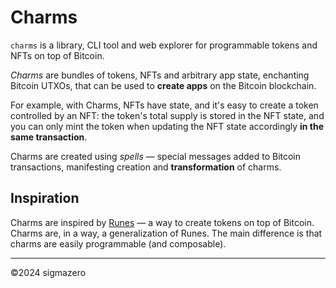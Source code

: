 # Charms

`charms` is a library, CLI tool and web explorer for programmable tokens and NFTs on top of Bitcoin. 

_Charms_ are bundles of tokens, NFTs and arbitrary app state, enchanting Bitcoin UTXOs, that can be used to **create apps** on the Bitcoin blockchain.

For example, with Charms, NFTs have state, and it's easy to create a token controlled by an NFT: the token's total supply is stored in the NFT state, and you can only mint the token when updating the NFT state accordingly **in the same transaction**.

Charms are created using _spells_ — special messages added to Bitcoin transactions, manifesting creation and **transformation** of charms.

## Inspiration

Charms are inspired by [Runes](https://docs.ordinals.com/runes.html) — a way to create tokens on top of Bitcoin. Charms are, in a way, a generalization of Runes. 
The main difference is that charms are easily programmable (and composable). 

---
©️2024 sigmazero
